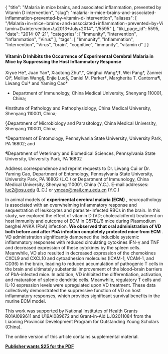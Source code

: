 {
    "title": "Malaria in mice brains, and associated inflammation, prevented by Vitamin D intervention",
    "slug": "malaria-in-mice-brains-and-associated-inflammation-prevented-by-vitamin-d-intervention",
    "aliases": [
        "/Malaria+in+mice+brains+and+associated+inflammation+prevented+by+Vitamin+D+intervention+\u2013+July+2014",
        "/5595"
    ],
    "tiki_page_id": 5595,
    "date": "2014-07-21",
    "categories": [
        "Immunity",
        "Intervention",
        "Inflammation",
        "Virus"
    ],
    "tags": [
        "Immunity",
        "Inflammation",
        "Intervention",
        "Virus",
        "brain",
        "cognitive",
        "immunity",
        "vitamin d"
    ]
}


#### Vitamin D Inhibits the Occurrence of Experimental Cerebral Malaria in Mice by Suppressing the Host Inflammatory Response

Xiyue He*, Juan Yan*, Xiaotong Zhu*,†, Qinghui Wang*,‡, Wei Pang*, Zanmei Qi*, Meilian Wang§, Enjie Luo§, Daniel M. Parker†, Margherita T. Cantorna¶, Liwang Cui† and Yaming Cao*

* Department of Immunology, China Medical University, Shenyang 110001, China;

‡Institute of Pathology and Pathophysiology, China Medical University, Shenyang 110001, China;

§Department of Microbiology and Parasitology, China Medical University, Shenyang 110001, China;

†Department of Entomology, Pennsylvania State University, University Park, PA 16802; and

¶Department of Veterinary and Biomedical Sciences, Pennsylvania State University, University Park, PA 16802

Address correspondence and reprint requests to Dr. Liwang Cui or Dr. Yaming Cao, Department of Entomology, Pennsylvania State University, University Park, PA 16802 (L.C.) or Department of Immunology, China Medical University, Shenyang 110001, China (Y.C.). E-mail addresses: luc2@psu.edu (L.C.) or ymcao@mail.cmu.edu.cn (Y.C.)

In animal models of  **experimental cerebral malaria (ECM)** , neuropathology is associated with an overwhelming inflammatory response and sequestration of leukocytes and parasite-infected RBCs in the brain. In this study, we explored the effect of vitamin D (VD; cholecalciferol) treatment on host immunity and outcome of ECM in C57BL/6 mice during Plasmodium berghei ANKA (PbA) infection.  **We observed that oral administration of VD both before and after PbA infection completely protected mice from ECM** . VD administration significantly dampened the inducible systemic inflammatory responses with reduced circulating cytokines IFN-γ and TNF and decreased expression of these cytokines by the spleen cells. Meanwhile, VD also resulted in decreased expression of the chemokines CXCL9 and CXCL10 and cytoadhesion molecules (ICAM-1, VCAM-1, and CD36) in the brain, leading to reduced accumulation of pathogenic T cells in the brain and ultimately substantial improvement of the blood–brain barriers of PbA-infected mice. In addition, VD inhibited the differentiation, activation, and maturation of splenic dendritic cells. Meanwhile, regulatory T cells and IL-10 expression levels were upregulated upon VD treatment. These data collectively demonstrated the suppressive function of VD on host inflammatory responses, which provides significant survival benefits in the murine ECM model.

This work was supported by National Institutes of Health Grants R01AI099611 and U19AI089672 and Grant-in-Aid LJQ2011084 from the Liaoning Provincial Development Program for Outstanding Young Scholars (China).

The online version of this article contains supplemental material.

 **[Publisher wants $25 for the PDF](http://www.jimmunol.org/content/193/3/1314.short?rss=1)**